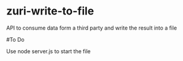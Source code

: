 # zuri-write-to-file

API to consume data form a third party and write the result into a file

#To Do

Use node server.js to start the file
